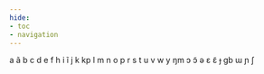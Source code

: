 ```yaml
---
hide:
- toc
- navigation
---
```

a
ã
b
c
d
e
f
h
i
ĩ
j
k
kp
l
m
n
o
p
r
s
t
u
v
w
y
ŋm
ɔ
ɔ̃
ə
ɛ
ɛ̃
ɟ
ɡb
ɯ
ɲ
ʃ

